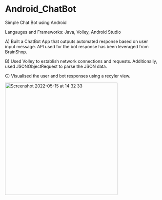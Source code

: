 # Android_ChatBot
Simple Chat Bot using Android 

Langauges and Frameworks: Java, Volley, Android Studio

A) Built a ChatBot App that outputs automated response based on user input message. API used for the bot response has been leveraged from BrainShop.

B) Used Volley to establish network connections and requests. Additionally, used JSONObjectRequest to parse the JSON data. 

C) Visualised the user and bot responses using a recyler view. 


<img width="368" alt="Screenshot 2022-05-15 at 14 32 33" src="https://user-images.githubusercontent.com/102451295/168490599-ffec9005-3373-402f-8446-32f43b0bade7.png">

